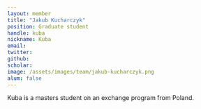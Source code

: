 ```yaml
---
layout: member
title: "Jakub Kucharczyk"
position: Graduate student
handle: kuba
nickname: Kuba
email: 
twitter: 
github: 
scholar: 
image: /assets/images/team/jakub-kucharczyk.png
alum: false
---
```

Kuba is a masters student on an exchange program from Poland.
